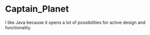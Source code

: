 # Captain_Planet

I like Java because it opens a lot of possibilities for active design and functionality.
